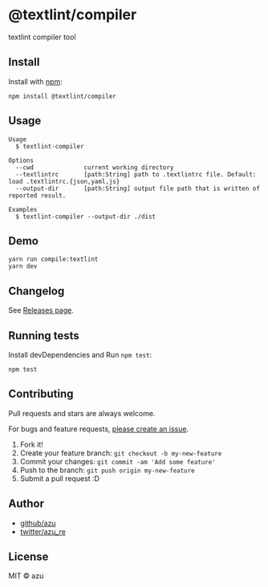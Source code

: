 # @textlint/compiler

textlint compiler tool

## Install

Install with [npm](https://www.npmjs.com/):

    npm install @textlint/compiler

## Usage

    Usage
      $ textlint-compiler 
 
    Options
      --cwd              current working directory
      --textlintrc       [path:String] path to .textlintrc file. Default: load .textlintrc.{json,yaml,js}
      --output-dir       [path:String] output file path that is written of reported result.
 
    Examples
      $ textlint-compiler --output-dir ./dist

## Demo

    yarn run compile:textlint
    yarn dev

## Changelog

See [Releases page](https://github.com/textlint/editor/releases).

## Running tests

Install devDependencies and Run `npm test`:

    npm test

## Contributing

Pull requests and stars are always welcome.

For bugs and feature requests, [please create an issue](https://github.com/textlint/editor/issues).

1. Fork it!
2. Create your feature branch: `git checkout -b my-new-feature`
3. Commit your changes: `git commit -am 'Add some feature'`
4. Push to the branch: `git push origin my-new-feature`
5. Submit a pull request :D

## Author

- [github/azu](https://github.com/azu)
- [twitter/azu_re](https://twitter.com/azu_re)

## License

MIT © azu
